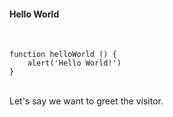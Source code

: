 ####  Hello World
<br>

```
function helloWorld () {
    alert('Hello World!')
}
```
<br>
Let's say we want to greet the visitor.